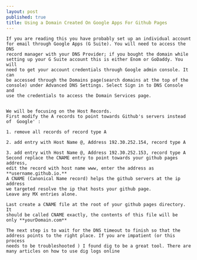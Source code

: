 ```yaml
---
layout: post
published: true
title: Using a Domain Created On Google Apps For Github Pages
---
```

    If you are reading this you have probably set up an individual account
    for email through Google Apps (G Suite). You will need to access the DNS
    record manager with your DNS Provider; if you bought the domain while
    setting up your G Suite account this is either Enom or GoDaddy. You will
    need to get your account credentials through Google admin console. It can
    be accessed through the Domains page(search domains at the top of the
    console) under Advanced DNS Settings. Select Sign in to DNS Console and
    use the credentials to access the Domain Services page.
    
    
    We will be focusing on the Host Records.
    First modify the A records to point towards Github's servers instead of  Google' : 
    
    1. remove all records of record type A
    
    2. add entry with Host Name @, Address 192.30.252.154, record type A
    
    3. add entry with Host Name @, Address 192.30.252.153, record type A
    Second replace the CNAME entry to point towards your github pages address,
    edit the record with host name www, enter the address as 
    **username.github.io.**
    A CNAME (Canonical Name record) helps the github servers at the ip address
    we targeted resolve the ip that hosts your github page.
    Leave any MX entries alone.
   
    Last create a CNAME file at the root of your github pages directory. It
    should be called CNAME exactly, the contents of this file will be      
    only **yourDomain.com**
    
    The next step is to wait for the DNS timeout to finish so that the
    address points to the right place. If you are impatient (or this process
    needs to be troubleshooted ) I found dig to be a great tool. There are
    many articles on how to use dig logs online
